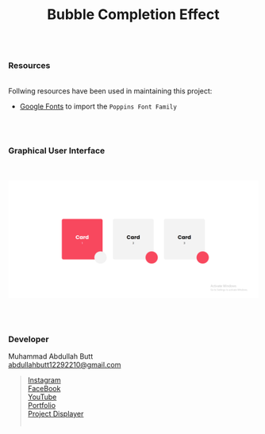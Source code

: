 <h1 align="center">
  Bubble Completion Effect
</h1>


<br><br>
<!-- ................................................................................................................................. -->


### Resources
<br>
Follwing resources have been used in maintaining this project:

- [Google Fonts]() to import the `Poppins Font Family`


<br><br>

<!-- ................................................................................................................................. -->






### Graphical User Interface
<br>
<br>

<img src="https://github.com/AbdullahButt2611/Cards_Designs/blob/main/Card%20Bubble%20Completion/demo.png" />

<br><br>
<!-- ................................................................................................................................. -->





### Developer

Muhammad Abdullah Butt <br>
abdullahbutt12292210@gmail.com <br>
> [Instagram](https://www.instagram.com/abdullah.butt.22/)<br>
> [FaceBook](https://www.facebook.com/profile.php?id=100076291614529)<br>
> [YouTube](https://www.youtube.com/channel/UCnuOFQyMywg-KuoN-lmav1Q)<br>
> [Portfolio](https://rebrand.ly/MuhammadAbdullahButt_MABCORP)<br>
> [Project Displayer]( https://rebrand.ly/ProjectDisplayer_MABCORP)
<br><br>
<!-- ................................................................................................................................. -->







